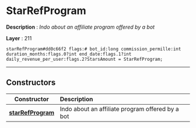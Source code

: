 # StarRefProgram

**Description** : *Indo about an affiliate program offered by a bot*

**Layer** : 211

```tl
starRefProgram#dd0c66f2 flags:# bot_id:long commission_permille:int duration_months:flags.0?int end_date:flags.1?int daily_revenue_per_user:flags.2?StarsAmount = StarRefProgram;
```

---

## Constructors

| Constructor | Description |
| :---: | :--- |
| [**starRefProgram**](constructor/starRefProgram) | Indo about an affiliate program offered by a bot |